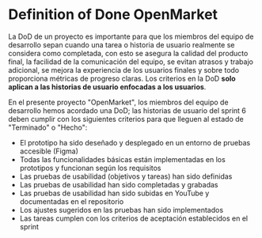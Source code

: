 # Definition of Done OpenMarket
La DoD de un proyecto es importante para que los miembros del equipo de desarrollo sepan cuando una tarea o historia de usuario realmente se considera como completada, con esto se asegura
la calidad del producto final, la facilidad de la comunicación del equipo, se evitan atrasos y trabajo adicional, se mejora la experiencia de los usuarios finales y sobre todo proporciona
métricas de progreso claras. Los criterios en la DoD **solo aplican a las historias de usuario enfocadas a los usuarios**.

En el presente proyecto "OpenMarket", los miembros del equipo de desarrollo hemos acordado una DoD; las historias de usuario del sprint 6 deben cumplir con los siguientes criterios para 
que lleguen al estado de "Terminado" o "Hecho":
- El prototipo ha sido deseñado y desplegado en un entorno de pruebas accesible (Figma)
- Todas las funcionalidades básicas están implementadas en los prototipos y funcionan según los requisitos
- Las pruebas de usabilidad (objetivos y tareas) han sido definidas
- Las pruebas de usabilidad han sido completadas y grabadas
- Las pruebas de usabilidad han sido subidas en YouTube y documentadas en el repositorio
- Los ajustes sugeridos en las pruebas han sido implementados
- Las tareas cumplen con los criterios de aceptación establecidos en el sprint
